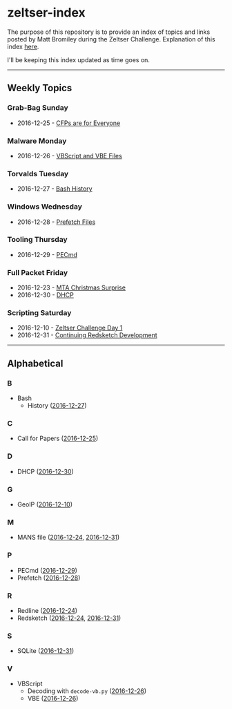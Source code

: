 # zeltser-index
The purpose of this repository is to provide an index of topics and links posted by Matt Bromiley during the Zeltser Challenge. Explanation of this index [here](https://medium.com/@mbromileyDFIR/happy-new-year-4592a0f968a6#).

I'll be keeping this index updated as time goes on.

---

## Weekly Topics

### Grab-Bag Sunday
 * 2016-12-25 - [CFPs are for Everyone](https://medium.com/@mbromileyDFIR/cfps-are-for-everyone-e542ecf847c2#)

### Malware Monday
  * 2016-12-26 - [VBScript and VBE Files](https://medium.com/@mbromileyDFIR/malware-monday-vbscript-and-vbe-files-292252c1a16#)

### Torvalds Tuesday
  * 2016-12-27 - [Bash History](https://medium.com/@mbromileyDFIR/torvalds-tuesday-bash-history-d8a0849b036f#)

### Windows Wednesday
  * 2016-12-28 - [Prefetch Files](https://medium.com/@mbromileyDFIR/windows-wednesday-prefetch-files-683f6ab5b9db#)

### Tooling Thursday
  * 2016-12-29 - [PECmd](https://medium.com/@mbromileyDFIR/tooling-thursday-pecmd-83d1d6d6346b#)

### Full Packet Friday
 * 2016-12-23 - [MTA Christmas Surprise](https://medium.com/@mbromileyDFIR/full-packet-fridays-mta-christmas-surprise-ce442761939a#)
 * 2016-12-30 - [DHCP](https://medium.com/@mbromileyDFIR/full-packet-friday-dhcp-abbc6b7b3c77#)

### Scripting Saturday
  * 2016-12-10 - [Zeltser Challenge Day 1](https://medium.com/@mbromileyDFIR/zeltser-challenge-day-1-f71618ad121e)
  * 2016-12-31 - [Continuing Redsketch Development](https://medium.com/@mbromileyDFIR/scripting-saturday-continuing-redsketch-development-cb45c58ef399#)

---
## Alphabetical

### B
  * Bash
    * History ([2016-12-27](https://medium.com/@mbromileyDFIR/torvalds-tuesday-bash-history-d8a0849b036f#))

### C
  * Call for Papers ([2016-12-25](https://medium.com/@mbromileyDFIR/cfps-are-for-everyone-e542ecf847c2#))

### D
 * DHCP ([2016-12-30](https://medium.com/@mbromileyDFIR/full-packet-friday-dhcp-abbc6b7b3c77#))

### G
 * GeoIP ([2016-12-10](https://medium.com/@mbromileyDFIR/zeltser-challenge-day-1-f71618ad121e))

### M
 * MANS file ([2016-12-24](https://medium.com/@mbromileyDFIR/scripting-saturday-redsketch-1eff44baa09c#), [2016-12-31](https://medium.com/@mbromileyDFIR/scripting-saturday-continuing-redsketch-development-cb45c58ef399#.9nu9tbk2u))
### P
  * PECmd ([2016-12-29](https://medium.com/@mbromileyDFIR/tooling-thursday-pecmd-83d1d6d6346b#))
  * Prefetch ([2016-12-28](https://medium.com/@mbromileyDFIR/windows-wednesday-prefetch-files-683f6ab5b9db#))

### R
 * Redline ([2016-12-24](https://medium.com/@mbromileyDFIR/scripting-saturday-redsketch-1eff44baa09c#))
 * Redsketch ([2016-12-24](https://medium.com/@mbromileyDFIR/scripting-saturday-redsketch-1eff44baa09c#), [2016-12-31](https://medium.com/@mbromileyDFIR/scripting-saturday-continuing-redsketch-development-cb45c58ef399#.9nu9tbk2u))

### S
 * SQLite ([2016-12-31](https://medium.com/@mbromileyDFIR/scripting-saturday-continuing-redsketch-development-cb45c58ef399#.9nu9tbk2u))

### V
  * VBScript
    * Decoding with `decode-vb.py` ([2016-12-26](https://medium.com/@mbromileyDFIR/malware-monday-vbscript-and-vbe-files-292252c1a16#))
    * VBE ([2016-12-26](https://medium.com/@mbromileyDFIR/malware-monday-vbscript-and-vbe-files-292252c1a16#))
